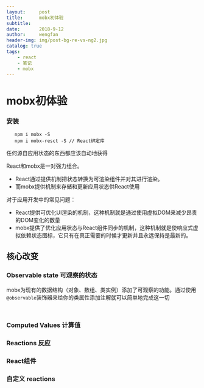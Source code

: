 ```yaml
---
layout:     post
title:      mobx初体验
subtitle:   
date:       2018-9-12
author:     wengfan
header-img: img/post-bg-re-vs-ng2.jpg
catalog: true
tags:
    - react
    - 笔记
    - mobx
---
```

# mobx初体验
### 安装
```
   npm i mobx -S 
   npm i mobx-resct -S // React绑定库
```
任何源自应用状态的东西都应该自动地获得

React和mobx是一对强力组合。
- React通过提供机制把状态转换为可渲染组件并对其进行渲染。
- 而mobx提供机制来存储和更新应用状态供React使用

对于应用开发中的常见问题：
- React提供可优化UI渲染的机制，这种机制就是通过使用虚拟DOM来减少昂贵的DOM变化的数量
- mobx提供了优化应用状态与React组件同步的机制，这种机制就是使响应式虚拟依赖状态图标，它只有在真正需要的时候才更新并且永远保持是最新的。
  
## 核心改变

### Observable state 可观察的状态
mobx为现有的数据结构（对象、数组、类实例）添加了可观察的功能。通过使用```@observable```装饰器来给你的类属性添加注解就可以简单地完成这一切
```
    
```
### Computed Values 计算值

### Reactions 反应

### React组件

### 自定义 reactions

